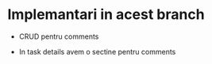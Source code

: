 # Implemantari in acest branch

- CRUD pentru comments

- In task details avem o sectine pentru comments
